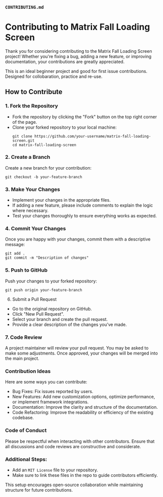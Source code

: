### `CONTRIBUTING.md`

# Contributing to Matrix Fall Loading Screen

Thank you for considering contributing to the Matrix Fall Loading Screen project! Whether you're fixing a bug, adding a new feature, or improving documentation, your contributions are greatly appreciated.

This is an ideal beginner project and good for first issue contributions. Designed for collobaration, practice and re-use.

## How to Contribute

### 1. Fork the Repository
- Fork the repository by clicking the "Fork" button on the top right corner of the page.
- Clone your forked repository to your local machine:
  ```
  git clone https://github.com/your-username/matrix-fall-loading-screen.git
  cd matrix-fall-loading-screen
  ```

### 2. Create a Branch
Create a new branch for your contribution:
  ```
  git checkout -b your-feature-branch
  ```

### 3. Make Your Changes
- Implement your changes in the appropriate files.
- If adding a new feature, please include comments to explain the logic where necessary.
- Test your changes thoroughly to ensure everything works as expected.

### 4. Commit Your Changes
Once you are happy with your changes, commit them with a descriptive message:
  ```
  git add .
  git commit -m "Description of changes"
  ```

### 5. Push to GitHub
Push your changes to your forked repository:
  ```
  git push origin your-feature-branch
  ```

6. Submit a Pull Request
- Go to the original repository on GitHub.
- Click "New Pull Request".
- Select your branch and create the pull request.
- Provide a clear description of the changes you’ve made.

### 7. Code Review
A project maintainer will review your pull request.
You may be asked to make some adjustments. Once approved, your changes will be merged into the main project.

### Contribution Ideas
Here are some ways you can contribute:
- Bug Fixes: Fix issues reported by users.
- New Features: Add new customization options, optimize performance, or implement framework integrations.
- Documentation: Improve the clarity and structure of the documentation.
- Code Refactoring: Improve the readability or efficiency of the existing codebase.

### Code of Conduct
Please be respectful when interacting with other contributors. Ensure that all discussions and code reviews are constructive and considerate.

### Additional Steps:
- Add an `MIT License` file to your repository.
- Make sure to link these files in the repo to guide contributors efficiently.

This setup encourages open-source collaboration while maintaining structure for future contributions.
